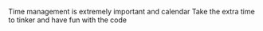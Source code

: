 Time management is extremely important and calendar
Take the extra time to tinker and have fun with the code
